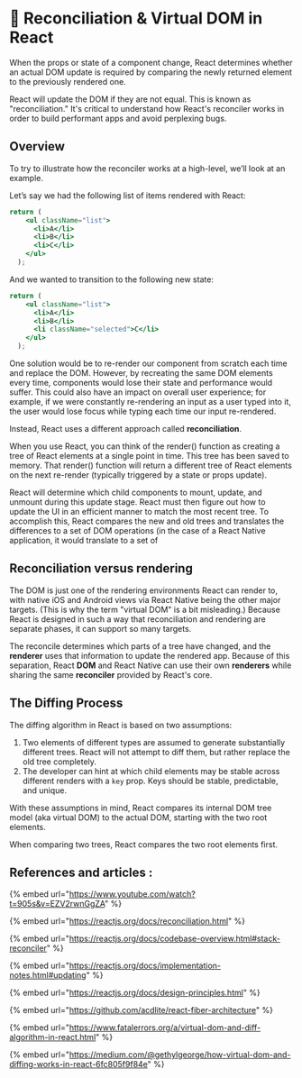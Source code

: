 # 🏁 Reconciliation & Virtual DOM in React

When the props or state of a component change, React determines whether an actual DOM update is required by comparing the newly returned element to the previously rendered one.

&#x20;React will update the DOM if they are not equal. This is known as "reconciliation." It's critical to understand how React's reconciler works in order to build performant apps and avoid perplexing bugs.

## Overview

To try to illustrate how the reconciler works at a high-level, we’ll look at an example.

Let’s say we had the following list of items rendered with React:

```jsx
return (
    <ul className="list">
      <li>A</li>
      <li>B</li>
      <li>C</li>
    </ul>
  );
```

And we wanted to transition to the following new state:

```jsx
return (
    <ul className="list">
      <li>A</li>
      <li>B</li>
      <li className="selected">C</li>
    </ul>
  );
```

One solution would be to re-render our component from scratch each time and replace the DOM. However, by recreating the same DOM elements every time, components would lose their state and performance would suffer. This could also have an impact on overall user experience; for example, if we were constantly re-rendering an input as a user typed into it, the user would lose focus while typing each time our input re-rendered.

Instead, React uses a different approach called **reconciliation**.

When you use React, you can think of the render() function as creating a tree of React elements at a single point in time. This tree has been saved to memory. That render() function will return a different tree of React elements on the next re-render (typically triggered by a state or props update).&#x20;

React will determine which child components to mount, update, and unmount during this update stage. React must then figure out how to update the UI in an efficient manner to match the most recent tree. To accomplish this, React compares the new and old trees and translates the differences to a set of DOM operations (in the case of a React Native application, it would translate to a set of

## Reconciliation versus rendering

The DOM is just one of the rendering environments React can render to, with native iOS and Android views via React Native being the other major targets. (This is why the term "virtual DOM" is a bit misleading.) Because React is designed in such a way that reconciliation and rendering are separate phases, it can support so many targets.&#x20;

The reconcile determines which parts of a tree have changed, and the **renderer** uses that information to update the rendered app. Because of this separation, React **DOM** and React Native can use their own **renderers** while sharing the same **reconciler** provided by React's core.

## **The Diffing Process**

The diffing algorithm in React is based on two assumptions:

1. Two elements of different types are assumed to generate substantially different trees. React will not attempt to diff them, but rather replace the old tree completely.
2. The developer can hint at which child elements may be stable across different renders with a `key` prop. Keys should be stable, predictable, and unique.&#x20;

With these assumptions in mind, React compares its internal DOM tree model (aka virtual DOM) to the actual DOM, starting with the two root elements.&#x20;

When comparing two trees, React compares the two root elements first.

## References and articles :&#x20;

{% embed url="https://www.youtube.com/watch?t=905s&v=EZV2rwnGgZA" %}

{% embed url="https://reactjs.org/docs/reconciliation.html" %}

{% embed url="https://reactjs.org/docs/codebase-overview.html#stack-reconciler" %}

{% embed url="https://reactjs.org/docs/implementation-notes.html#updating" %}

{% embed url="https://reactjs.org/docs/design-principles.html" %}

{% embed url="https://github.com/acdlite/react-fiber-architecture" %}

{% embed url="https://www.fatalerrors.org/a/virtual-dom-and-diff-algorithm-in-react.html" %}

{% embed url="https://medium.com/@gethylgeorge/how-virtual-dom-and-diffing-works-in-react-6fc805f9f84e" %}
